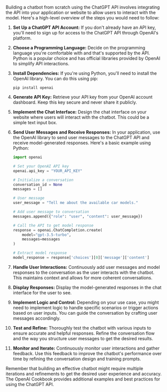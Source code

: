 Building a chatbot from scratch using the ChatGPT API involves integrating the API into your application or website to allow users to interact with the model. Here's a high-level overview of the steps you would need to follow:

1. **Set Up a ChatGPT API Account:**
   If you don't already have an API key, you'll need to sign up for access to the ChatGPT API through OpenAI's platform.

2. **Choose a Programming Language:**
   Decide on the programming language you're comfortable with and that's supported by the API. Python is a popular choice and has official libraries provided by OpenAI to simplify API interactions.

3. **Install Dependencies:**
   If you're using Python, you'll need to install the OpenAI library. You can do this using pip:
   ```
   pip install openai
   ```

4. **Generate API Key:**
   Retrieve your API key from your OpenAI account dashboard. Keep this key secure and never share it publicly.

5. **Implement the Chat Interface:**
   Design the chat interface on your website where users will interact with the chatbot. This could be a simple text input box.

6. **Send User Messages and Receive Responses:**
   In your application, use the OpenAI library to send user messages to the ChatGPT API and receive model-generated responses. Here's a basic example using Python:

   ```python
   import openai

   # Set your OpenAI API key
   openai.api_key = "YOUR_API_KEY"

   # Initialize a conversation
   conversation_id = None
   messages = []

   # User message
   user_message = "Tell me about the available car models."

   # Add user message to conversation
   messages.append({"role": "user", "content": user_message})

   # Call the API to get model response
   response = openai.ChatCompletion.create(
       model="gpt-3.5-turbo",
       messages=messages
   )

   # Extract model response
   model_response = response['choices'][0]['message']['content']
   ```

7. **Handle User Interactions:**
   Continuously add user messages and model responses to the conversation as the user interacts with the chatbot. This maintains context and allows for more coherent conversations.

8. **Display Responses:**
   Display the model-generated responses in the chat interface for the user to see.

9. **Implement Logic and Control:**
   Depending on your use case, you might need to implement logic to handle specific scenarios or trigger actions based on user inputs. You can guide the conversation by crafting user messages accordingly.

10. **Test and Refine:**
    Thoroughly test the chatbot with various inputs to ensure accurate and helpful responses. Refine the conversation flow and the way you structure user messages to get the desired results.

11. **Monitor and Iterate:**
    Continuously monitor user interactions and gather feedback. Use this feedback to improve the chatbot's performance over time by refining the conversation design and training prompts.

Remember that building an effective chatbot might require multiple iterations and refinements to get the desired user experience and accuracy. The OpenAI Cookbook provides additional examples and best practices for using the ChatGPT API.
